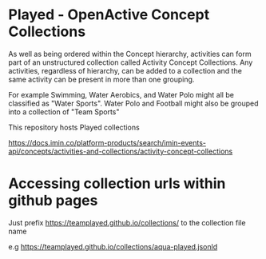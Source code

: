 # Played - OpenActive Concept Collections

As well as being ordered within the Concept hierarchy, activities can form part of an unstructured collection called Activity Concept Collections. Any activities, regardless of hierarchy, can be added to a collection and the same activity can be present in more than one grouping.

For example Swimming, Water Aerobics, and Water Polo might all be classified as "Water Sports". Water Polo and Football might also be grouped into a collection of "Team Sports"

This repository hosts Played collections

https://docs.imin.co/platform-products/search/imin-events-api/concepts/activities-and-collections/activity-concept-collections

# Accessing collection urls within github pages

Just prefix https://teamplayed.github.io/collections/ to the collection file name

e.g https://teamplayed.github.io/collections/aqua-played.jsonld
